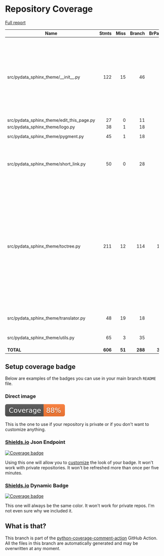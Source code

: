 # Repository Coverage

[Full report](https://htmlpreview.github.io/?https://github.com/pydata/pydata-sphinx-theme/blob/python-coverage-comment-action-data/htmlcov/index.html)

| Name                                          |    Stmts |     Miss |   Branch |   BrPart |   Cover |   Missing |
|---------------------------------------------- | -------: | -------: | -------: | -------: | ------: | --------: |
| src/pydata\_sphinx\_theme/\_\_init\_\_.py     |      122 |       15 |       46 |        9 |     85% |31, 37->41, 57-58, 64-65, 118, 133, 150, 187->198, 189->198, 199-208, 251-252 |
| src/pydata\_sphinx\_theme/edit\_this\_page.py |       27 |        0 |       11 |        0 |    100% |           |
| src/pydata\_sphinx\_theme/logo.py             |       38 |        1 |       18 |        1 |     96% |        73 |
| src/pydata\_sphinx\_theme/pygment.py          |       45 |        1 |       18 |        2 |     95% |75, 87->92 |
| src/pydata\_sphinx\_theme/short\_link.py      |       50 |        0 |       28 |        5 |     94% |48->43, 88->90, 93->114, 96->114, 106->114 |
| src/pydata\_sphinx\_theme/toctree.py          |      211 |       12 |      114 |       15 |     92% |82-85, 89->exit, 122-123, 293, 300, 320->318, 323, 325->359, 342->346, 387->385, 408, 419, 455, 558, 577->565, 584 |
| src/pydata\_sphinx\_theme/translator.py       |       48 |       19 |       18 |        2 |     50% |36, 62-85, 107-120 |
| src/pydata\_sphinx\_theme/utils.py            |       65 |        3 |       35 |        2 |     93% |24-27, 73->exit |
|                                     **TOTAL** |  **606** |   **51** |  **288** |   **36** | **88%** |           |


## Setup coverage badge

Below are examples of the badges you can use in your main branch `README` file.

### Direct image

[![Coverage badge](https://raw.githubusercontent.com/pydata/pydata-sphinx-theme/python-coverage-comment-action-data/badge.svg)](https://htmlpreview.github.io/?https://github.com/pydata/pydata-sphinx-theme/blob/python-coverage-comment-action-data/htmlcov/index.html)

This is the one to use if your repository is private or if you don't want to customize anything.

### [Shields.io](https://shields.io) Json Endpoint

[![Coverage badge](https://img.shields.io/endpoint?url=https://raw.githubusercontent.com/pydata/pydata-sphinx-theme/python-coverage-comment-action-data/endpoint.json)](https://htmlpreview.github.io/?https://github.com/pydata/pydata-sphinx-theme/blob/python-coverage-comment-action-data/htmlcov/index.html)

Using this one will allow you to [customize](https://shields.io/endpoint) the look of your badge.
It won't work with private repositories. It won't be refreshed more than once per five minutes.

### [Shields.io](https://shields.io) Dynamic Badge

[![Coverage badge](https://img.shields.io/badge/dynamic/json?color=brightgreen&label=coverage&query=%24.message&url=https%3A%2F%2Fraw.githubusercontent.com%2Fpydata%2Fpydata-sphinx-theme%2Fpython-coverage-comment-action-data%2Fendpoint.json)](https://htmlpreview.github.io/?https://github.com/pydata/pydata-sphinx-theme/blob/python-coverage-comment-action-data/htmlcov/index.html)

This one will always be the same color. It won't work for private repos. I'm not even sure why we included it.

## What is that?

This branch is part of the
[python-coverage-comment-action](https://github.com/marketplace/actions/python-coverage-comment)
GitHub Action. All the files in this branch are automatically generated and may be
overwritten at any moment.